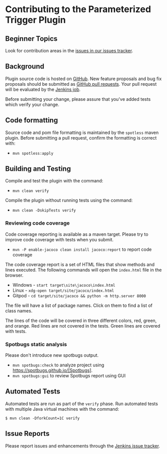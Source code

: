 # Contributing to the Parameterized Trigger Plugin

## Beginner Topics

Look for contribution areas in the
[issues in our issues tracker](https://issues.jenkins.io/issues/?jql=resolution%20is%20EMPTY%20and%20component%3D15592).

## Background

Plugin source code is hosted on [GitHub](https://github.com/jenkinsci/parameterized-trigger-plugin).
New feature proposals and bug fix proposals should be submitted as [GitHub pull requests](https://help.github.com/articles/creating-a-pull-request).
Your pull request will be evaluated by the [Jenkins job](https://ci.jenkins.io/job/Plugins/job/parameterized-trigger-plugin/).

Before submitting your change, please assure that you've added tests which verify your change.

## Code formatting

Source code and pom file formatting is maintained by the `spotless` maven plugin.
Before submitting a pull request, confirm the formatting is correct with:

* `mvn spotless:apply`

## Building and Testing

Compile and test the plugin with the command:

* `mvn clean verify`

Compile the plugin without running tests using the command:

* `mvn clean -DskipTests verify`

### Reviewing code coverage

Code coverage reporting is available as a maven target.
Please try to improve code coverage with tests when you submit.

* `mvn -P enable-jacoco clean install jacoco:report` to report code coverage

The code coverage report is a set of HTML files that show methods and lines executed.
The following commands will open the `index.html` file in the browser.

* Windows - `start target\site\jacoco\index.html`
* Linux - `xdg-open target/site/jacoco/index.html`
* Gitpod - `cd target/site/jacoco && python -m http.server 8000`

The file will have a list of package names.
Click on them to find a list of class names.

The lines of the code will be covered in three different colors, red, green, and orange.
Red lines are not covered in the tests.
Green lines are covered with tests.

### Spotbugs static analysis

Please don't introduce new spotbugs output.

* `mvn spotbugs:check` to analyze project using https://spotbugs.github.io/[Spotbugs].
* `mvn spotbugs:gui` to review Spotbugs report using GUI

## Automated Tests

Automated tests are run as part of the `verify` phase.
Run automated tests with multiple Java virtual machines with the command:

```
$ mvn clean -DforkCount=1C verify
```

## Issue Reports

Please report issues and enhancements through the [Jenkins issue tracker](https://www.jenkins.io/participate/report-issue/redirect/#15592).
